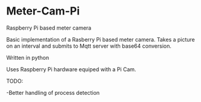 # Meter-Cam-Pi
Raspberry Pi based meter camera

Basic implementation of a Rasberry Pi based meter camera.
Takes a picture on an interval and submits to Mqtt server with base64 conversion.

Written in python

Uses Raspberry Pi hardware equiped with a Pi Cam.

TODO:

-Better handling of process detection
